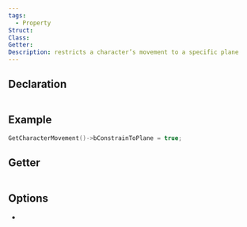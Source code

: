 ```yaml
---
tags:
  - Property
Struct: 
Class: 
Getter: 
Description: restricts a character’s movement to a specific plane
---
```


## Declaration

```cpp
```

## Example

```cpp
GetCharacterMovement()->bConstrainToPlane = true;
```

## Getter

```cpp
```

## Options
- 